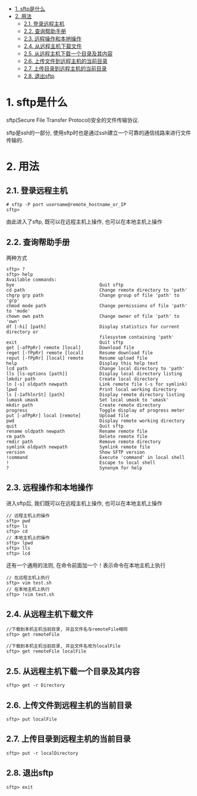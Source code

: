 
<!-- @import "[TOC]" {cmd="toc" depthFrom=1 depthTo=6 orderedList=false} -->

<!-- code_chunk_output -->

- [1. sftp是什么](#1-sftp是什么)
- [2. 用法](#2-用法)
  - [2.1. 登录远程主机](#21-登录远程主机)
  - [2.2. 查询帮助手册](#22-查询帮助手册)
  - [2.3. 远程操作和本地操作](#23-远程操作和本地操作)
  - [2.4. 从远程主机下载文件](#24-从远程主机下载文件)
  - [2.5. 从远程主机下载一个目录及其内容](#25-从远程主机下载一个目录及其内容)
  - [2.6. 上传文件到远程主机的当前目录](#26-上传文件到远程主机的当前目录)
  - [2.7. 上传目录到远程主机的当前目录](#27-上传目录到远程主机的当前目录)
  - [2.8. 退出sftp](#28-退出sftp)

<!-- /code_chunk_output -->

# 1. sftp是什么

sftp(Secure File Transfer Protocol)安全的文件传输协议. 

sftp是ssh的一部分, 使用sftp时也是通过ssh建立一个可靠的通信线路来进行文件传输的. 

# 2. 用法

## 2.1. 登录远程主机

```
# sftp -P port username@remote_hostname_or_IP
sftp>
```

由此进入了sftp, 既可以在远程主机上操作, 也可以在本地主机上操作

## 2.2. 查询帮助手册

两种方式

```
sftp> ?
sftp> help
Available commands:
bye                                Quit sftp
cd path                            Change remote directory to 'path'
chgrp grp path                     Change group of file 'path' to 'grp'
chmod mode path                    Change permissions of file 'path' to 'mode'
chown own path                     Change owner of file 'path' to 'own'
df [-hi] [path]                    Display statistics for current directory or
                                   filesystem containing 'path'
exit                               Quit sftp
get [-afPpRr] remote [local]       Download file
reget [-fPpRr] remote [local]      Resume download file
reput [-fPpRr] [local] remote      Resume upload file
help                               Display this help text
lcd path                           Change local directory to 'path'
lls [ls-options [path]]            Display local directory listing
lmkdir path                        Create local directory
ln [-s] oldpath newpath            Link remote file (-s for symlink)
lpwd                               Print local working directory
ls [-1afhlnrSt] [path]             Display remote directory listing
lumask umask                       Set local umask to 'umask'
mkdir path                         Create remote directory
progress                           Toggle display of progress meter
put [-afPpRr] local [remote]       Upload file
pwd                                Display remote working directory
quit                               Quit sftp
rename oldpath newpath             Rename remote file
rm path                            Delete remote file
rmdir path                         Remove remote directory
symlink oldpath newpath            Symlink remote file
version                            Show SFTP version
!command                           Execute 'command' in local shell
!                                  Escape to local shell
?                                  Synonym for help
```

## 2.3. 远程操作和本地操作

进入sftp后, 我们既可以在远程主机上操作, 也可以在本地主机上操作

```
// 远程主机上的操作
sftp> pwd
sftp> ls
sftp> cd
// 本地主机上的操作
sftp> lpwd
sftp> lls
sftp> lcd
```

还有一个通用的法则, 在命令前面加一个！表示命令在本地主机上执行

```
// 在远程主机上执行
sftp> vim test.sh
// 在本地主机上执行
sftp> !vim test.sh
```

## 2.4. 从远程主机下载文件

```
//下载到本机主机当前目录, 并且文件名与remoteFile相同  
sftp> get remoteFile  

//下载到本机主机当前目录, 并且文件名改为localFile  
sftp> get remoteFile localFile
```

## 2.5. 从远程主机下载一个目录及其内容

```
sftp> get -r Directory
```

## 2.6. 上传文件到远程主机的当前目录

```
sftp> put localFile
```

## 2.7. 上传目录到远程主机的当前目录

```
sftp> put -r localDirectory
```

## 2.8. 退出sftp

```
sftp> exit
```
